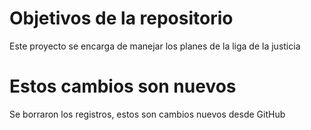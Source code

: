 # Objetivos de la repositorio

Este proyecto se encarga de manejar los planes de la liga de la justicia

# Estos cambios son nuevos

Se borraron los registros, estos son cambios nuevos desde GitHub
